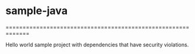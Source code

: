 # sample-java
=============================================================

Hello world sample project with dependencies that have security violations.
